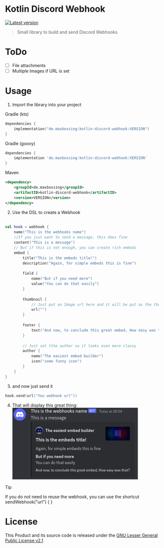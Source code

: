 # Kotlin Discord Webhook
[ ![Latest version](https://img.shields.io/maven-central/v/de.maxbossing/kotlin-discord-webhook?color=pink&label=latest%20version&style=for-the-badge) ](https://repo1.maven.org/maven2/de/maxbossing/kotlin-discord-webhook)
> Small library to build and send Discord Webhooks

# ToDo
* [ ] File attachments
* [ ] Multiple Images if URL is set

# Usage
1. Import the library into your project

Gradle (kts)
```kotlin
dependencies {
    implementation("de.maxbossing:kotlin-discord-webhook:VERSION")
}
```
Gradle (goovy)
```groovy
dependencies {
    implementation 'de.maxbossing:kotlin-discord-webhook:VERSION'
}
```
Maven
```xml
<dependency>
    <groupId>de.maxbossing</groupId>
    <artifactID>kotlin-discord-webhook</artifactID>
    <version>VERSION</version>
</dependency>
```

2. Use the DSL to create a Webhook
```kotlin

val hook = webhook {
    name("This is the webhooks name")
    //If you just want to send a message, this does fine
    content("This is a message")
    // But if this is not enough, you can create rich embeds 
    embed {
        title("This is the embeds title!")
        description("Again, for simple embeds this is fine")
        
        field {
            name("But if you need more")
            value("You can do that easily")
        }
        
        thumbnail {
            // Just put an Image url here and it will be put as the thumbnail
            url("")
        }
        
        footer {
            text("And now, to conclude this great embed, How easy was that?")
        }
        
        // Just set tthe author so it looks even more classy
        author {
            name("The easiest embed builder")
            icon("some funny icon")
        }
    }
}
```
3. and now just send it
```kotlin
hook.send(url("You webhook url"))
```
4. That will display this great thing:  
![img](assets/webhook.png)

> [!TIP]  
> If you do not need to reuse the webhook, you can use the shortcut sendWebhook("url") {  } 
>

# License
This Product and its source code is released under the [GNU Lesser General Public License v2.1](LICENSE.md)
